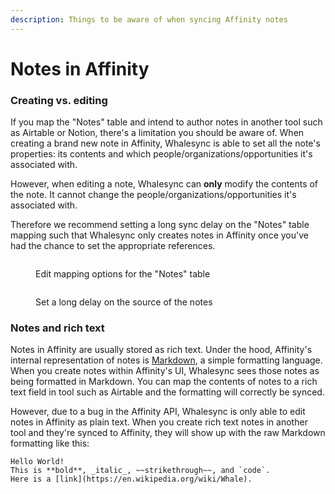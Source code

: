```yaml
---
description: Things to be aware of when syncing Affinity notes
---
```


# Notes in Affinity

### Creating vs. editing

If you map the "Notes" table and intend to author notes in another tool such as Airtable or Notion, there's a limitation you should be aware of. When creating a brand new note in Affinity, Whalesync is able to set all the note's properties: its contents and which people/organizations/opportunities it's associated with.

However, when editing a note, Whalesync can **only** modify the contents of the note. It cannot change the people/organizations/opportunities it's associated with.

Therefore we recommend setting a long sync delay on the "Notes" table mapping such that Whalesync only creates notes in Affinity once you've had the chance to set the appropriate references.

<figure><img src="../../.gitbook/assets/Screenshot 2024-11-28 at 4.13.11 AM.png" alt=""><figcaption><p>Edit mapping options for the "Notes" table</p></figcaption></figure>

<figure><img src="../../.gitbook/assets/Screenshot 2024-11-28 at 4.07.15 AM.png" alt=""><figcaption><p>Set a long delay on the source of the notes</p></figcaption></figure>

### Notes and rich text

Notes in Affinity are usually stored as rich text. Under the hood, Affinity's internal representation of notes is [Markdown](https://en.wikipedia.org/wiki/Markdown), a simple formatting language. When you create notes within Affinity's UI, Whalesync sees those notes as being formatted in Markdown. You can map the contents of notes to a rich text field in tool such as Airtable and the formatting will correctly be synced.

However, due to a bug in the Affinity API, Whalesync is only able to edit notes in Affinity as plain text. When you create rich text notes in another tool and they're synced to Affinity, they will show up with the raw Markdown formatting like this:

```
Hello World!
This is **bold**, _italic_, ~~strikethrough~~, and `code`.
Here is a [link](https://en.wikipedia.org/wiki/Whale).
```
